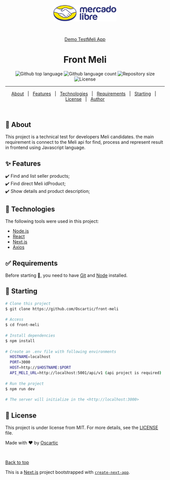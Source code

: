 <div align="center" id="top"> 
  <img src="./public/meli.png" alt="Front Meli" width="200"/>

  &#xa0;

  <a href="https://front-meli-eight.vercel.app/">Demo TestMeli App</a>
</div>

<h1 align="center">Front Meli</h1>

<p align="center">
  <img alt="Github top language" src="https://img.shields.io/github/languages/top/Oscartic/front-meli?color=56BEB8">

  <img alt="Github language count" src="https://img.shields.io/github/languages/count/Oscartic/front-meli?color=56BEB8">

  <img alt="Repository size" src="https://img.shields.io/github/repo-size/Oscartic/front-meli?color=56BEB8">

  <img alt="License" src="https://img.shields.io/github/license/Oscartic/front-meli?color=56BEB8">

  <!-- <img alt="Github issues" src="https://img.shields.io/github/issues/Oscartic/front-meli?color=56BEB8" /> -->

  <!-- <img alt="Github forks" src="https://img.shields.io/github/forks/Oscartic/front-meli?color=56BEB8" /> -->

  <!-- <img alt="Github stars" src="https://img.shields.io/github/stars/Oscartic/front-meli?color=56BEB8" /> -->
</p>

<!-- Status -->

<!-- <h4 align="center"> 
	🚧  Front Meli 🚀 Under construction...  🚧
</h4>  -->

<hr>

<p align="center">
  <a href="#dart-about">About</a> &#xa0; | &#xa0; 
  <a href="#sparkles-features">Features</a> &#xa0; | &#xa0;
  <a href="#rocket-technologies">Technologies</a> &#xa0; | &#xa0;
  <a href="#white_check_mark-requirements">Requirements</a> &#xa0; | &#xa0;
  <a href="#checkered_flag-starting">Starting</a> &#xa0; | &#xa0;
  <a href="#memo-license">License</a> &#xa0; | &#xa0;
  <a href="https://github.com/{{YOUR_GITHUB_USERNAME}}" target="_blank">Author</a>
</p>

<br>

## :dart: About ##

This project is a technical test for developers Meli candidates. the main requirement is connect to the Meli api for find, process and represent result in frontend using Javascript language.

## :sparkles: Features ##

:heavy_check_mark: Find and list seller products;\
:heavy_check_mark: Find direct Meli idProduct;\
:heavy_check_mark: Show details and product description;

## :rocket: Technologies ##

The following tools were used in this project:

- [Node.js](https://nodejs.org/en/)
- [React](https://pt-br.reactjs.org/)
- [Next.js](https://nextjs.org/docs/api-reference/next/image)
- [Axios](https://axios-http.com/docs/intro)



## :white_check_mark: Requirements ##

Before starting :checkered_flag:, you need to have [Git](https://git-scm.com) and [Node](https://nodejs.org/en/) installed.

## :checkered_flag: Starting ##

```bash
# Clone this project
$ git clone https://github.com/Oscartic/front-meli

# Access
$ cd front-meli

# Install dependencies
$ npm install

# Create an .env file with following environments 
  HOSTNAME=localhost
  PORT=3000
  HOST=http://$HOSTNAME:$PORT
  API_MELI_URL=http://localhost:5001/api/v1 (api project is required)

# Run the project
$ npm run dev

# The server will initialize in the <http://localhost:3000>
```

## :memo: License ##

This project is under license from MIT. For more details, see the [LICENSE](LICENSE.md) file.


Made with :heart: by <a href="https://github.com/Oscartic" target="_blank">Oscartic</a>

&#xa0;

<a href="#top">Back to top</a>

This is a [Next.js](https://nextjs.org/) project bootstrapped with [`create-next-app`](https://github.com/vercel/next.js/tree/canary/packages/create-next-app).

